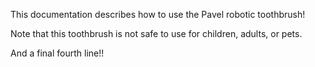 This documentation describes how to use the Pavel robotic
toothbrush!

Note that this toothbrush is not safe to use for children,
adults, or pets.

And a final fourth line!!
